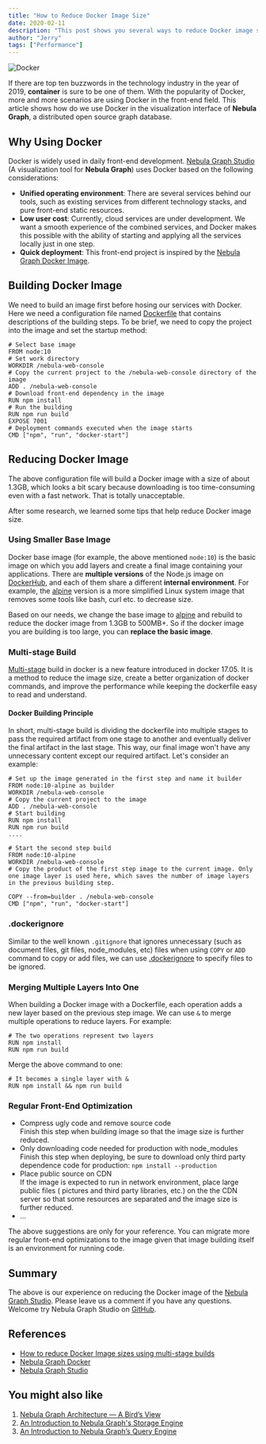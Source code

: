 ```yaml
---
title: "How to Reduce Docker Image Size"
date: 2020-02-11
description: "This post shows you several ways to reduce Docker image size. These tips helped Nebula Graph devs reduce the image from 1.3G to 0.3G."
author: "Jerry"
tags: ["Performance"]
---
```


![Docker](https://user-images.githubusercontent.com/56643819/74205747-8dcb7680-4cb3-11ea-97c0-7c8bf36dd0e1.png)

If there are top ten buzzwords in the technology industry in the year of 2019, **container** is sure to be one of them. With the popularity of Docker, more and more scenarios are using Docker in the front-end field. This article shows how do we use Docker in the visualization interface of **Nebula Graph**, a distributed open source graph database.

## Why Using Docker

Docker is widely used in daily front-end development. [Nebula Graph Studio](https://github.com/vesoft-inc/nebula-web-docker/blob/master/README.md) (A visualization tool for **Nebula Graph**) uses Docker based on the following considerations:

- **Unified operating environment**: There are several services behind our tools, such as existing services from different technology stacks, and pure front-end static resources.<br />
- **Low user cost**: Currently, cloud services are under development. We want a smooth experience of the combined services, and Docker makes this possible with the ability of starting and applying all the services locally just in one step.
- **Quick deployment**: This front-end project is inspired by the [Nebula Graph Docker Image](https://github.com/vesoft-inc/nebula-docker-compose).

## Building Docker Image

We need to build an image first before hosing our services with Docker. Here we need a configuration file named [Dockerfile](https://docs.docker.com/engine/reference/builder/) that contains descriptions of the building steps. To be brief, we need to copy the project into the image and set the startup method:

```shell
# Select base image
FROM node:10
# Set work directory
WORKDIR /nebula-web-console
# Copy the current project to the /nebula-web-console directory of the image
ADD . /nebula-web-console
# Download front-end dependency in the image
RUN npm install
# Run the building
RUN npm run build
EXPOSE 7001
# Deployment commands executed when the image starts
CMD ["npm", "run", "docker-start"]
```

## Reducing Docker Image

The above configuration file will build a Docker image with a size of about 1.3GB, which looks a bit scary because downloading is too time-consuming even with a fast network. That is totally unacceptable.

After some research, we learned some tips that help reduce Docker image size.

### Using Smaller Base Image

Docker base image (for example, the above mentioned `node:10`) is the basic image on which you add layers and create a final image containing your applications. There are **multiple versions** of the Node.js image on [DockerHub](https://hub.docker.com/_/node), and each of them share a different **internal environment**. For example, the [alpine](https://yeasy.gitbooks.io/docker_practice/cases/os/alpine.html) version is a more simplified Linux system image that removes some tools like bash, curl etc. to decrease size.

Based on our needs, we change the base image to [alpine](https://yeasy.gitbooks.io/docker_practice/cases/os/alpine.html) and rebuild to reduce the docker image from 1.3GB to 500MB+. So if the docker image you are building is too large, you can **replace the basic image**.

### Multi-stage Build

[Multi-stage](https://docs.docker.com/develop/develop-images/multistage-build/) build in docker is a new feature introduced in docker 17.05. It is a method to reduce the image size, create a better organization of docker commands, and improve the performance while keeping the dockerfile easy to read and understand.

#### Docker Building Principle

In short, multi-stage build is dividing the dockerfile into multiple stages to pass the required artifact from one stage to another and eventually deliver the final artifact in the last stage. This way, our final image won't have any unnecessary content except our required artifact. Let's consider an example:

```shell
# Set up the image generated in the first step and name it builder
FROM node:10-alpine as builder
WORKDIR /nebula-web-console
# Copy the current project to the image
ADD . /nebula-web-console
# Start building
RUN npm install
RUN npm run build
....

# Start the second step build
FROM node:10-alpine
WORKDIR /nebula-web-console
# Copy the product of the first step image to the current image. Only one image layer is used here, which saves the number of image layers in the previous building step.

COPY --from=builder . /nebula-web-console
CMD ["npm", "run", "docker-start"]
```

### .dockerignore

Similar to the well known `.gitignore` that ignores unnecessary (such as document files, git files, node_modules, etc) files when using `COPY` or `ADD` command to copy or add files, we can use [.dockerignore](https://docs.docker.com/engine/reference/builder/#dockerignore-file) to specify files to be ignored.

### Merging Multiple Layers Into One

When building a Docker image with a Dockerfile, each operation adds a new layer based on the previous step image. We can use `&` to merge multiple operations to reduce layers. For example:

```shell
# The two operations represent two layers
RUN npm install
RUN npm run build
```

Merge the above command to one:

```shell
# It becomes a single layer with &
RUN npm install && npm run build
```

### Regular Front-End Optimization

- Compress ugly code and remove source code<br />
Finish this step when building image so that the image size is further reduced.
- Only downloading code needed for production with node_modules<br />
Finish this step when deploying, be sure to download only third party dependence code for production: `npm install --production`
- Place public source on CDN<br />
If the image is expected to run in network environment, place large public files ( pictures and third party libraries, etc.) on the the CDN server so that some resources are separated and the image size is further reduced.
- ...

The above suggestions are only for your reference. You can migrate more regular front-end optimizations to the image given that image building itself is an environment for running code.

## Summary

The above is our experience on reducing the Docker image of the [Nebula Graph Studio](https://github.com/vesoft-inc/nebula-web-docker/blob/master/README.md). Please leave us a comment if you have any questions. Welcome try Nebula Graph Studio on [GitHub](https://github.com/vesoft-inc/nebula-web-docker).

## References

- [How to reduce Docker Image sizes using multi-stage builds](https://blog.logrocket.com/reduce-docker-image-sizes-using-multi-stage-builds/)
- [Nebula Graph Docker](https://github.com/vesoft-inc/nebula-docker-compose)
- [Nebula Graph Studio](https://github.com/vesoft-inc/nebula-web-docker)

## You might also like
1. [Nebula Graph Architecture — A Bird’s View](https://nebula-graph.io/en/posts/nebula-graph-architecture-overview/)
1. [An Introduction to Nebula Graph's Storage Engine](https://nebula-graph.io/en/posts/nebula-graph-storage-engine-overview/)
1. [An Introduction to Nebula Graph’s Query Engine](https://nebula-graph.io/en/posts/nebula-graph-query-engine-overview/)